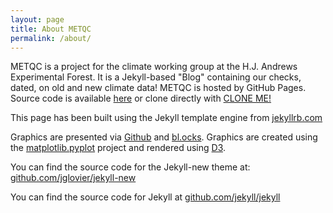 ```yaml
---
layout: page
title: About METQC
permalink: /about/
---
```


METQC is a project for the climate working group at the H.J. Andrews Experimental Forest. It is a Jekyll-based "Blog" containing our checks, dated, on old and new climate data! METQC is hosted by GitHub Pages. Source code is available [here](https://github.com/dataRonin/metQC)
or clone directly with [CLONE ME!](https://github.com/dataRonin/metQC.git)

This page has been built using the Jekyll template engine from [jekyllrb.com](http://jekyllrb.com/)

Graphics are presented via [Github](http://github.com) and [bl.ocks](http://bl.ocks.org/mbostock/). Graphics are created using the [matplotlib.pyplot](http://matplotlib.org/api/pyplot_api.html) project and rendered using [D3](http://d3js.org).

You can find the source code for the Jekyll-new theme at: [github.com/jglovier/jekyll-new](https://github.com/jglovier/jekyll-new)

You can find the source code for Jekyll at [github.com/jekyll/jekyll](https://github.com/jekyll/jekyll)
